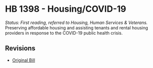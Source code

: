 # HB 1398 - Housing/COVID-19
*Status: First reading, referred to Housing, Human Services & Veterans.*
Preserving affordable housing and assisting tenants and rental housing providers in response to the COVID-19 public health crisis.

## Revisions
* [Original Bill](1/)